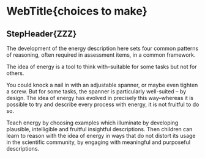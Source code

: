# WebTitle{choices to make}

## StepHeader{ZZZ}

The development of the energy description here sets four common patterns of reasoning, often required in assessment items, in a common framework.

The idea of energy is a tool to think with–suitable for some tasks but not for others.

You could knock a nail in with an adjustable spanner, or maybe even tighten a screw. But for some tasks, the spanner is particularly well-suited – by design. The idea of energy has evolved in precisely this way–whereas it is possible to try and describe every process with energy, it is not fruitful to do so.

Teach energy by choosing examples which illuminate by developing plausible, intelligible and fruitful insightful descriptions. Then children can learn to reason with the idea of energy in ways that do not distort its usage in the scientific community, by engaging with meaningful and purposeful descriptions.
